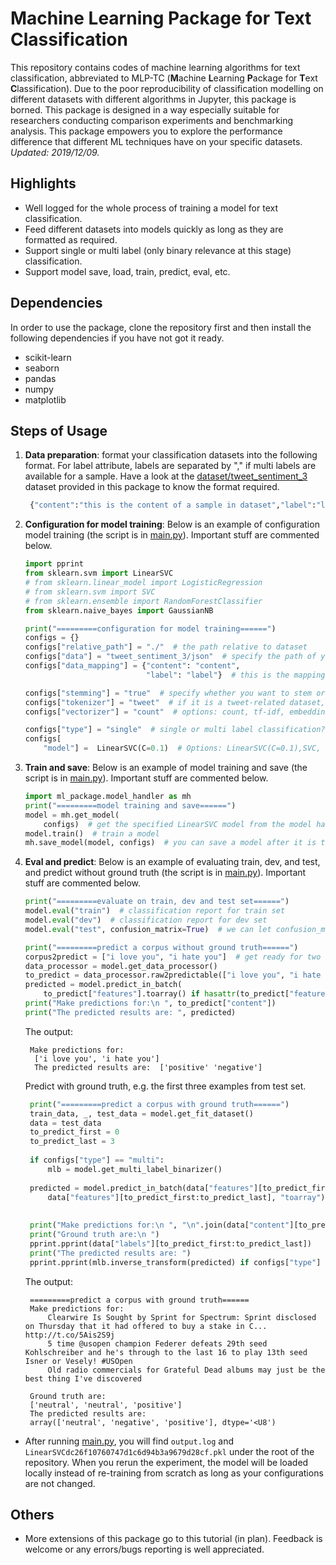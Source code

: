 # Machine Learning Package for Text Classification


This repository contains codes of machine learning algorithms for text classification, abbreviated to MLP-TC (**M**achine **L**earning **P**ackage for **T**ext **C**lassification).
Due to the poor reproducibility of classification modelling on different datasets with different algorithms in Jupyter, this package is borned. This package is designed in a way especially suitable for researchers conducting comparison experiments and benchmarking analysis.
This package empowers you to explore the performance difference that different ML techniques have on your specific datasets.  _Updated: 2019/12/09._

## Highlights

- Well logged for the whole process of training a model for text classification.
- Feed different datasets into models quickly as long as they are formatted as required.
- Support single or multi label (only binary relevance at this stage) classification.
- Support model save, load, train, predict, eval, etc.
   
## Dependencies
In order to use the package, clone the repository first and then install the following dependencies if you have not got it ready. 

- scikit-learn
- seaborn
- pandas
- numpy
- matplotlib

## Steps of Usage
1. **Data preparation**: format your classification datasets into the following format. For label attribute, labels are separated by "," if multi labels are available for a sample.
   Have a look at the [dataset/tweet_sentiment_3](dataset/tweet_sentiment_3) dataset provided in this package to know the format required. 
   ```python
    {"content":"this is the content of a sample in dataset","label":"label1,label2,..."}
    ```
2. **Configuration for model training**: Below is an example of configuration model training (the script is in [main.py](main.py)). Important stuff are commented below.

    ```python
    import pprint
    from sklearn.svm import LinearSVC
    # from sklearn.linear_model import LogisticRegression
    # from sklearn.svm import SVC
    # from sklearn.ensemble import RandomForestClassifier
    from sklearn.naive_bayes import GaussianNB
    
    print("=========configuration for model training======")
    configs = {}
    configs["relative_path"] = "./"  # the path relative to dataset
    configs["data"] = "tweet_sentiment_3/json"  # specify the path of your data that is under the dataset dir
    configs["data_mapping"] = {"content": "content",
                               "label": "label"}  # this is the mapping from the package required attribute names to your json dataset attributes
    
    configs["stemming"] = "true"  # specify whether you want to stem or not in preprocessing
    configs["tokenizer"] = "tweet"  # if it is a tweet-related dataset, it is suggested to use tweet tokenizer, or "string"
    configs["vectorizer"] = "count"  # options: count, tf-idf, embeddings/glove.twitter.27B.100d.txt.gz
    
    configs["type"] = "single"  # single or multi label classification?
    configs[
        "model"] =  LinearSVC(C=0.1)  # Options: LinearSVC(C=0.1),SVC, LogisticRegression(solver='ibfgs'),GaussianNB(),RandomForest, etc.
    ```

3. **Train and save**: Below is an example of model training and save (the script is in [main.py](main.py)). Important stuff are commented below.
    ```python
   import ml_package.model_handler as mh
    print("=========model training and save======")
    model = mh.get_model(
        configs)  # get the specified LinearSVC model from the model handler with configs passed as the parameter
    model.train()  # train a model
    mh.save_model(model, configs)  # you can save a model after it is trained
    ```
4. **Eval and predict**: Below is an example of evaluating train, dev, and test, and predict without ground truth (the script is in [main.py](main.py)). Important stuff are commented below.
    ```python
    print("=========evaluate on train, dev and test set======")
    model.eval("train")  # classification report for train set
    model.eval("dev")  # classification report for dev set
    model.eval("test", confusion_matrix=True)  # we can let confusion_matrix=True so as to report confusion matrix as well
    
    print("=========predict a corpus without ground truth======")
    corpus2predict = ["i love you", "i hate you"]  # get ready for two documents
    data_processor = model.get_data_processor()
    to_predict = data_processor.raw2predictable(["i love you", "i hate you"])
    predicted = model.predict_in_batch(
        to_predict["features"].toarray() if hasattr(to_predict["features"], "toarray") else to_predict["features"])
    print("Make predictions for:\n ", to_predict["content"])
    print("The predicted results are: ", predicted)
    ```
     The output:
      
        Make predictions for:
         ['i love you', 'i hate you']
         The predicted results are:  ['positive' 'negative']
         
   Predict with ground truth, e.g. the first three examples from test set.
   ```python
    print("=========predict a corpus with ground truth======")
    train_data, _, test_data = model.get_fit_dataset()
    data = test_data
    to_predict_first = 0
    to_predict_last = 3
    
    if configs["type"] == "multi":
        mlb = model.get_multi_label_binarizer()
    
    predicted = model.predict_in_batch(data["features"][to_predict_first:to_predict_last].toarray() if hasattr(
        data["features"][to_predict_first:to_predict_last], "toarray") else data["features"][
                                                                            to_predict_first:to_predict_last])
    
    print("Make predictions for:\n ", "\n".join(data["content"][to_predict_first:to_predict_last]))
    print("Ground truth are:\n ")
    pprint.pprint(data["labels"][to_predict_first:to_predict_last])
    print("The predicted results are: ")
    pprint.pprint(mlb.inverse_transform(predicted) if configs["type"] == "multi" else predicted)
    ```
   The output:
      
        =========predict a corpus with ground truth======
        Make predictions for:
            Clearwire Is Sought by Sprint for Spectrum: Sprint disclosed on Thursday that it had offered to buy a stake in C... http://t.co/5Ais2S9j
            5 time @usopen champion Federer defeats 29th seed Kohlschreiber and he's through to the last 16 to play 13th seed Isner or Vesely! #USOpen
            Old radio commercials for Grateful Dead albums may just be the best thing I've discovered
            
        Ground truth are:
        ['neutral', 'neutral', 'positive']
        The predicted results are: 
        array(['neutral', 'negative', 'positive'], dtype='<U8')
         
 * After running [main.py](main.py), you will find `output.log` and `LinearSVCdc26f10760747d1c6d94b3a9679d28cf.pkl` under the root of the repository. When you rerun the experiment, the model will be loaded locally instead of re-training from scratch as long as your configurations are not changed.

## Others
- More extensions of this package go to this tutorial (in plan). Feedback is welcome or any errors/bugs reporting is well appreciated.
